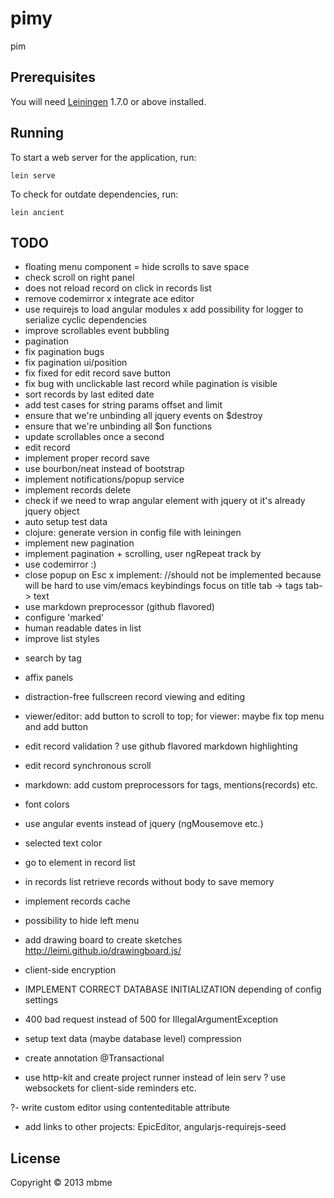 # pimy

pim

## Prerequisites

You will need [Leiningen][1] 1.7.0 or above installed.

[1]: https://github.com/technomancy/leiningen

## Running

To start a web server for the application, run:

    lein serve

To check for outdate dependencies, run:

    lein ancient

## TODO
+ floating menu component
= hide scrolls to save space
+ check scroll on right panel
+ does not reload record on click in records list
+ remove codemirror
x integrate ace editor
+ use requirejs to load angular modules
x add possibility for logger to serialize cyclic dependencies
+ improve scrollables event bubbling
+ pagination
+ fix pagination bugs
+ fix pagination ui/position
+ fix fixed for edit record save button
+ fix bug with unclickable last record while pagination is visible
+ sort records by last edited date
+ add test cases for string params offset and limit
+ ensure that we're unbinding all jquery events on $destroy
+ ensure that we're unbinding all $on functions
+ update scrollables once a second
+ edit record
+ implement proper record save
+ use bourbon/neat instead of bootstrap
+ implement notifications/popup service
+ implement records delete
+ check if we need to wrap angular element with jquery ot it's already jquery object
+ auto setup test data
+ clojure: generate version in config file with leiningen
+ implement new pagination
+ implement pagination + scrolling, user ngRepeat track by
+ use codemirror :)
+ close popup on Esc
x implement:  //should not be implemented because will be hard to use vim/emacs keybindings
    focus on title
    tab -> tags
    tab-> text
+ use markdown preprocessor (github flavored)
+ configure 'marked'
+ human readable dates in list
+ improve list styles

- search by tag
- affix panels

- distraction-free fullscreen record viewing and editing
- viewer/editor: add button to scroll to top; for viewer: maybe fix top menu and add button

- edit record validation
? use github flavored markdown highlighting
- edit record synchronous scroll
- markdown: add custom preprocessors for tags, mentions(records) etc.

- font colors

- use angular events instead of jquery (ngMousemove etc.)

- selected text color

- go to element in record list


- in records list retrieve records without body to save memory
- implement records cache

- possibility to hide left menu
- add drawing board to create sketches http://leimi.github.io/drawingboard.js/
- client-side encryption
- IMPLEMENT CORRECT DATABASE INITIALIZATION depending of config settings
- 400 bad request instead of 500 for IllegalArgumentException
- setup text data (maybe database level) compression
- create annotation @Transactional

- use http-kit and create project runner instead of lein serv
? use websockets for client-side reminders etc.

?- write custom editor using contenteditable attribute

- add links to other projects: EpicEditor, angularjs-requirejs-seed

## License

Copyright © 2013 mbme
